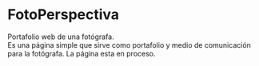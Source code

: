 # FotoPerspectiva
Portafolio web de una fotógrafa.<br>
Es una página simple que sirve como portafolio y medio de comunicación para la fotógrafa. La página esta en proceso. 
